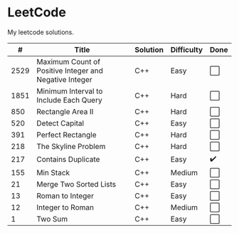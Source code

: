 # LeetCode
My leetcode solutions.


| # | Title | Solution | Difficulty | Done |
|---| ----- | -------- | ---------- | ---- |
|2529| Maximum Count of Positive Integer and Negative Integer | C++ | Easy | ⬜ |
|1851| Minimum Interval to Include Each Query | C++ | Hard | ⬜ |
|850| Rectangle Area II | C++ | Hard | ⬜ |
|520| Detect Capital | C++ | Easy | ⬜ |
|391| Perfect Rectangle | C++ | Hard | ⬜ |
|218| The Skyline Problem | C++ | Hard | ⬜ |
|217| Contains Duplicate | C++ | Easy | ✔️ |
|155| Min Stack | C++ | Medium | ⬜ |
|21| Merge Two Sorted Lists | C++ | Easy | ⬜ |
|13| Roman to Integer | C++ | Easy | ⬜ |
|12| Integer to Roman | C++ | Medium | ⬜ |
|1| Two Sum | C++ | Easy | ⬜ |